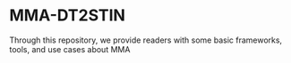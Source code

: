 # MMA-DT2STIN
Through this repository, we provide readers with some basic frameworks, tools, and use cases about MMA
